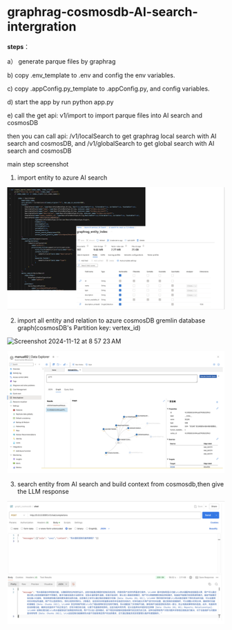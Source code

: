 # graphrag-cosmosdb-AI-search-intergration

**steps**：

a） generate parque files by graphrag

b)   copy .env_template to .env and config the env variables.

c)   copy  .appConfig.py_template to .appConfig.py, and config variables.

d)   start the app by run python app.py 

e) call the get api: v1/import to import parque files into  AI search and cosmosDB

then you can call api: /v1/localSearch to get graphrag local search with AI search and cosmosDB, and /v1/globalSearch to get global search with AI search and cosmosDB


main step screenshot 

1. import entity to azure AI search

![entity_import2_ai_search](./images/entity_import2_ai_search.png)

2. import all entity and relation to azure cosmosDB gremlin database graph(cosmosDB's Partition key: vertex_id)
<img width="1442" alt="Screenshot 2024-11-12 at 8 57 23 AM" src="https://github.com/user-attachments/assets/f7bc4af8-4310-4c47-9e4a-16836bde42ad">


![entity_import2_cosmosdb](./images/entity_import2_cosmosdb.png)

3. search entity from AI search and build context from cosmosdb,then give the LLM response

![graphrag_query_cosmosdb](./images/graphrag_query_cosmosdb.png)
